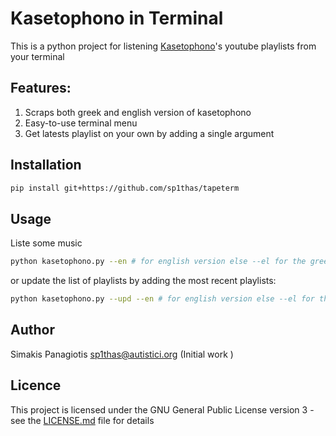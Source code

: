 # Kasetophono in Terminal

This is a python project for listening [Kasetophono](http://www.kasetophono.com)'s youtube playlists from your terminal

## Features:
1. Scraps both greek and english version of kasetophono
2. Easy-to-use terminal menu
3. Get latests playlist on your own by adding a single argument

## 

## Installation
```bash
pip install git+https://github.com/sp1thas/tapeterm
```

## Usage
Liste some music
```bash
python kasetophono.py --en # for english version else --el for the greek one
```
or update the list of playlists by adding the most recent playlists:
```bash
python kasetophono.py --upd --en # for english version else --el for the greek one
```

## Author
Simakis Panagiotis [sp1thas@autistici.org](mailto://sp1thas@autistici.org) (Initial work )

## Licence
This project is licensed under the GNU General Public License version 3 - see the [LICENSE.md](LICENSE.md) file for details
<style>
